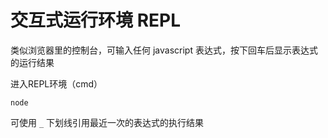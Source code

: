 # 交互式运行环境 REPL
类似浏览器里的控制台，可输入任何 javascript 表达式，按下回车后显示表达式的运行结果  

进入REPL环境（cmd）
```
node
```
可使用 `_` 下划线引用最近一次的表达式的执行结果  
